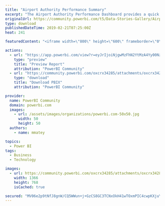 ```yaml
---
title: "Airport Authority Performance Summary"
excerpt: "The Airport Authority Performance Dashboard provides a quick snapshot of all relevant data with a user-centric view to offer a detailed analysis. Any"
originalUrl: https://community.powerbi.com/t5/Data-Stories-Gallery/Airport-Authority-Performance-Summary/m-p/628963
type: download
publishedDateTime: 2019-02-21T07:25:00Z
heat: 241

featuredContent: "<iframe width=\"800\" height=\"600\" frameborder=\"0\" src=\"https://app.powerbi.com/view?r=eyJrIjoiNjgwMzFhN2YtMzA4Yy00NzE2LTkxMDAtZDM1OTNiN2YzODcxIiwidCI6IjA0ZWM2MTA5LTRjNzktNGM3My1hZTcxLWE0NzRjMDlhMWY1YSJ9\"></iframe>"

actions:
  - url: "https://app.powerbi.com/view?r=eyJrIjoiNjgwMzFhN2YtMzA4Yy00NzE2LTkxMDAtZDM1OTNiN2YzODcxIiwidCI6IjA0ZWM2MTA5LTRjNzktNGM3My1hZTcxLWE0NzRjMDlhMWY1YSJ9"
    type: "preview"
    title: "Preview Report"
    attribution: "PowerBI Community"
  - url: "https://community.powerbi.com/oxcrx34285/attachments/oxcrx34285/DataStoriesGallery/2504/3/Airport%20Authority%20Performance%20Summary.pbix"
    type: "download"
    title: "Download PBIX"
    attribution: "PowerBI Community"

provider:
  name: PowerBI Community
  domain: powerbi.com
  images:
    - url: /assets/images/organizations/powerbi.com-50x50.jpg
      width: 50
      height: 50
  authors:
    - name: mmatey

topics:
  - Power BI
tags:
  - Business
  - Technology

images:
  - url: https://community.powerbi.com/oxcrx34285/attachments/oxcrx34285/DataStoriesGallery/2504/1/Airport%20Authority%20Performance%20Summary.png
    width: 1366
    height: 768
    isCached: true

secured: "MV06e2p9tNfJ8gnW/CQ5WWun+j+GzCS8GC3TCNxOkH41wTOxmPIC4cwpKXjuYP+oiwCW5iY6H6LC5oW3b3qhvVoGyMvcquyflFqBQGmLud/6coQcm1gFUbpgWl5JmAmoItxtxMbOyJdMVa3h15RXZmz7Kap/SUmLdpyhS2VxHHF7ukqXHj4sNwBtDG+I6iwbWMrOK4p0uzvvsGuhyim6MemqyBrnMBlxYwoSmu/J+JH3uSfnIhsYs/oU9r92rjxyhYsOdxwTqBSX4QVldEHKo9u9BLDUDPiq+GHgEEPcN3ftbXIE6JyUXnMcd8yXPGa/W5/HIM/IDx6CzM4TrFyUPoopYnqEB/nSNlOBtUg/sc+Re7X0LC2aVCiwMcwKWYJzzwSO1qpGB7/ywu1+MmVNpvsi8PYW9bjFyshO6um9gQU=;i2hee3T1BZWIsgqHqtQH2Q=="
---
```


